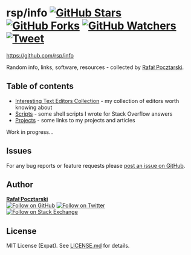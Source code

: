 rsp/info [![GitHub Stars][stars-img]][stars-url] [![GitHub Forks][forks-img]][forks-url] [![GitHub Watchers][watchers-img]][watchers-url] [![Tweet][tweet-img]][tweet-url]
====
https://github.com/rsp/info

[github-url]: https://github.com/rsp/info
[readme-url]: https://github.com/rsp/info#readme
[issues-url]: https://github.com/rsp/info/issues
[stars-url]: https://github.com/rsp/info/stargazers
[watchers-url]: https://github.com/rsp/info/watchers
[forks-url]: https://github.com/rsp/info/network/members
[tweet-img]: https://img.shields.io/twitter/url/https/github.com/rsp/info.svg?style=social
[tweet-url]: https://twitter.com/intent/tweet?text=rsp/info+by+@pocztarski:&url=https%3A%2F%2Fgithub.com%2Frsp%2Finfo
[license-url]: https://github.com/rsp/info/blob/master/LICENSE.md
[license-img]: https://img.shields.io/github/license/rsp/info.svg
[stars-img]: https://img.shields.io/github/stars/rsp/info.svg?style=social&amp;label=Stars
[forks-img]: https://img.shields.io/github/forks/rsp/info.svg?style=social&amp;label=Forks
[watchers-img]: https://img.shields.io/github/watchers/rsp/info.svg?style=social&amp;label=Watchers
[travis-url]: https://travis-ci.org/rsp/info
[travis-img]: https://travis-ci.org/rsp/info.svg?branch=master
[snyk-url]: https://snyk.io/test/github/rsp/info
[snyk-img]: https://snyk.io/test/github/rsp/info/badge.svg
[github-follow-url]: https://github.com/rsp
[github-follow-img]: https://img.shields.io/github/followers/rsp.svg?style=social&label=Follow
[twitter-follow-url]: https://twitter.com/intent/follow?screen_name=pocztarski
[twitter-follow-img]: https://img.shields.io/twitter/follow/pocztarski.svg?style=social&label=Follow
[stackoverflow-url]: https://stackoverflow.com/users/613198/rsp
[stackexchange-url]: https://stackexchange.com/users/303952/rsp
[stackexchange-img]: https://stackexchange.com/users/flair/303952.png

Random info, links, software, resources - collected by [Rafał Pocztarski](https://pocztarski.com/).

Table of contents
-----------------
* [Interesting Text Editors Collection](text-editors.md) - my collection of editors worth knowing about
* [Scripts](https://github.com/rsp/scripts) - some shell scripts I wrote for Stack Overflow answers
* [Projects](https://github.com/rsp/rsp-projects) - some links to my projects and articles

Work in progress...

Issues
------
For any bug reports or feature requests please
[post an issue on GitHub][issues-url].

Author
------
[**Rafał Pocztarski**](https://pocztarski.com/)
<br/>
[![Follow on GitHub][github-follow-img]][github-follow-url]
[![Follow on Twitter][twitter-follow-img]][twitter-follow-url]
<br/>
[![Follow on Stack Exchange][stackexchange-img]][stackoverflow-url]

License
-------
MIT License (Expat). See [LICENSE.md](LICENSE.md) for details.
